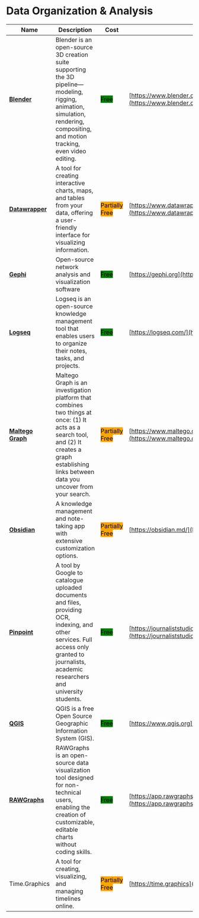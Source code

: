 # Data Organization & Analysis

| Name | Description | Cost | URL |
| --- | --- | --- | --- |
| [**Blender**](../../tools/blender/README.md) | Blender is an open-source 3D creation suite supporting the 3D pipeline—modeling, rigging, animation, simulation, rendering, compositing, and motion tracking, even video editing. | <mark style="background-color:green;">Free</mark> | [https://www.blender.org/](https://www.blender.org/) |
| [**Datawrapper**](../../tools/datawrapper/README.md) | A tool for creating interactive charts, maps, and tables from your data, offering a user-friendly interface for visualizing information. | <mark style="background-color:orange;">Partially Free</mark> | [https://www.datawrapper.de/](https://www.datawrapper.de/) |
| [**Gephi**](../../tools/gephi/README.md) | Open-source network analysis and visualization software | <mark style="background-color:green;">Free</mark> | [https://gephi.org](https://gephi.org) |
| [**Logseq**](../../tools/logseq/README.md) | Logseq is an open-source knowledge management tool that enables users to organize their notes, tasks, and projects. | <mark style="background-color:green;">Free</mark> | [https://logseq.com/](https://logseq.com/) |
| [**Maltego Graph**](../../tools/maltego/README.md) | Maltego Graph is an investigation platform that combines two things at once: (1) It acts as a search tool, and (2) It creates a graph establishing links between data you uncover from your search. | <mark style="background-color:orange;">Partially Free</mark> | [https://www.maltego.com/](https://www.maltego.com/) |
| [**Obsidian**](../../tools/obsidian/README.md) | A knowledge management and note-taking app with extensive customization options. | <mark style="background-color:orange;">Partially Free</mark> | [https://obsidian.md/](https://obsidian.md/) |
| [**Pinpoint**](../../tools/pinpoint/README.md) | A tool by Google to catalogue uploaded documents and files, providing OCR, indexing, and other services. Full access only granted to journalists, academic researchers and university students. | <mark style="background-color:green;">Free</mark> | [https://journaliststudio.google.com/pinpoint/about](https://journaliststudio.google.com/pinpoint/about) |
| [**QGIS**](../../tools/qgis/README.md) | QGIS is a free Open Source Geographic Information System (GIS). | <mark style="background-color:green;">Free</mark> | [https://www.qgis.org](https://www.qgis.org) |
| [**RAWGraphs**](../../tools/rawgraphs/README.md) | RAWGraphs is an open-source data visualization tool designed for non-technical users, enabling the creation of customizable, editable charts without coding skills. | <mark style="background-color:green;">Free</mark> | [https://app.rawgraphs.io/](https://app.rawgraphs.io/) |
| Time.Graphics | A tool for creating, visualizing, and managing timelines online. | <mark style="background-color:orange;">Partially Free</mark> | [https://time.graphics](https://time.graphics) |